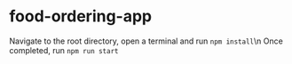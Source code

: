 # food-ordering-app

Navigate to the root directory, open a terminal and run ```npm install```\n
Once completed, run ```npm run start```
